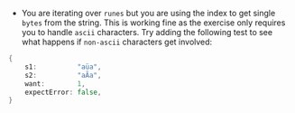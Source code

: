 - You are iterating over `runes` but you are using the index to get single `bytes` from the string. 
This is working fine as the exercise only requires you to handle `ascii` characters. 
Try adding the following test to see what happens if `non-ascii` characters get involved:

```go
{
	s1:          "aüa",
	s2:          "aÃa",
	want:        1,
	expectError: false,
}
```

